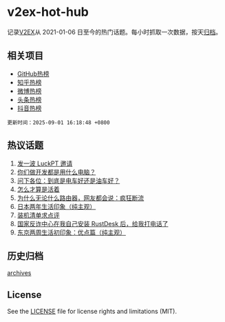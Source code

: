 # v2ex-hot-hub

 记录[V2EX](https://www.v2ex.com/)从 2021-01-06 日至今的热门话题。每小时抓取一次数据，按天[归档](archives)。
 
 ## 相关项目

- [GitHub热榜](https://github.com/lonnyzhang423/github-hot-hub)
- [知乎热榜](https://github.com/lonnyzhang423/zhihu-hot-hub)
- [微博热榜](https://github.com/lonnyzhang423/weibo-hot-hub)
- [头条热榜](https://github.com/lonnyzhang423/toutiao-hot-hub)
- [抖音热榜](https://github.com/lonnyzhang423/douyin-hot-hub)


 `更新时间：2025-09-01 16:18:48 +0800`

## 热议话题

1. [发一波 LuckPT 邀请](https://www.v2ex.com/t/1156189)
1. [你们做开发都是用什么电脑？](https://www.v2ex.com/t/1156151)
1. [问下各位：到底是电车好还是油车好？](https://www.v2ex.com/t/1156084)
1. [怎么才算是活着](https://www.v2ex.com/t/1156159)
1. [为什么无论什么路由器，网友都会说：疯狂断流](https://www.v2ex.com/t/1156081)
1. [日本两年生活印象（纯主观）](https://www.v2ex.com/t/1156144)
1. [装机清单求点评](https://www.v2ex.com/t/1156133)
1. [国家反诈中心在我自己安装 RustDesk 后，给我打电话了](https://www.v2ex.com/t/1156175)
1. [东京两周生活初印象：优点篇（纯主观）](https://www.v2ex.com/t/1156114)

## 历史归档

[archives](archives)

## License

See the [LICENSE](LICENSE) file for license rights and limitations (MIT).
